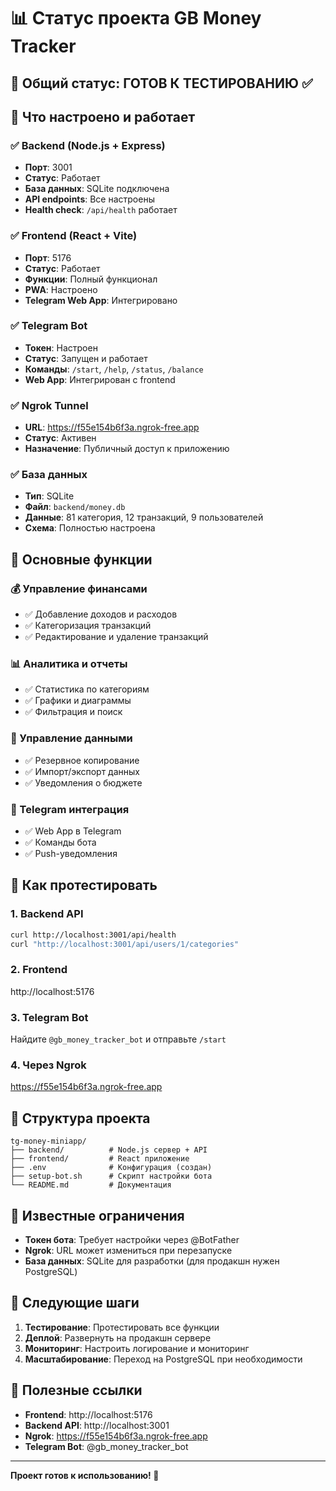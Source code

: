 # 📊 Статус проекта GB Money Tracker

## 🎯 Общий статус: **ГОТОВ К ТЕСТИРОВАНИЮ** ✅

## 🚀 Что настроено и работает

### ✅ Backend (Node.js + Express)
- **Порт**: 3001
- **Статус**: Работает
- **База данных**: SQLite подключена
- **API endpoints**: Все настроены
- **Health check**: `/api/health` работает

### ✅ Frontend (React + Vite)
- **Порт**: 5176
- **Статус**: Работает
- **Функции**: Полный функционал
- **PWA**: Настроено
- **Telegram Web App**: Интегрировано

### ✅ Telegram Bot
- **Токен**: Настроен
- **Статус**: Запущен и работает
- **Команды**: `/start`, `/help`, `/status`, `/balance`
- **Web App**: Интегрирован с frontend

### ✅ Ngrok Tunnel
- **URL**: https://f55e154b6f3a.ngrok-free.app
- **Статус**: Активен
- **Назначение**: Публичный доступ к приложению

### ✅ База данных
- **Тип**: SQLite
- **Файл**: `backend/money.db`
- **Данные**: 81 категория, 12 транзакций, 9 пользователей
- **Схема**: Полностью настроена

## 🔧 Основные функции

### 💰 Управление финансами
- ✅ Добавление доходов и расходов
- ✅ Категоризация транзакций
- ✅ Редактирование и удаление транзакций

### 📊 Аналитика и отчеты
- ✅ Статистика по категориям
- ✅ Графики и диаграммы
- ✅ Фильтрация и поиск

### 🔄 Управление данными
- ✅ Резервное копирование
- ✅ Импорт/экспорт данных
- ✅ Уведомления о бюджете

### 📱 Telegram интеграция
- ✅ Web App в Telegram
- ✅ Команды бота
- ✅ Push-уведомления

## 🧪 Как протестировать

### 1. Backend API
```bash
curl http://localhost:3001/api/health
curl "http://localhost:3001/api/users/1/categories"
```

### 2. Frontend
http://localhost:5176

### 3. Telegram Bot
Найдите `@gb_money_tracker_bot` и отправьте `/start`

### 4. Через Ngrok
https://f55e154b6f3a.ngrok-free.app

## 📁 Структура проекта

```
tg-money-miniapp/
├── backend/          # Node.js сервер + API
├── frontend/         # React приложение
├── .env              # Конфигурация (создан)
├── setup-bot.sh      # Скрипт настройки бота
└── README.md         # Документация
```

## 🚨 Известные ограничения

- **Токен бота**: Требует настройки через @BotFather
- **Ngrok**: URL может измениться при перезапуске
- **База данных**: SQLite для разработки (для продакшн нужен PostgreSQL)

## 🎉 Следующие шаги

1. **Тестирование**: Протестировать все функции
2. **Деплой**: Развернуть на продакшн сервере
3. **Мониторинг**: Настроить логирование и мониторинг
4. **Масштабирование**: Переход на PostgreSQL при необходимости

## 🔗 Полезные ссылки

- **Frontend**: http://localhost:5176
- **Backend API**: http://localhost:3001
- **Ngrok**: https://f55e154b6f3a.ngrok-free.app
- **Telegram Bot**: @gb_money_tracker_bot

---

**Проект готов к использованию! 🎊**
